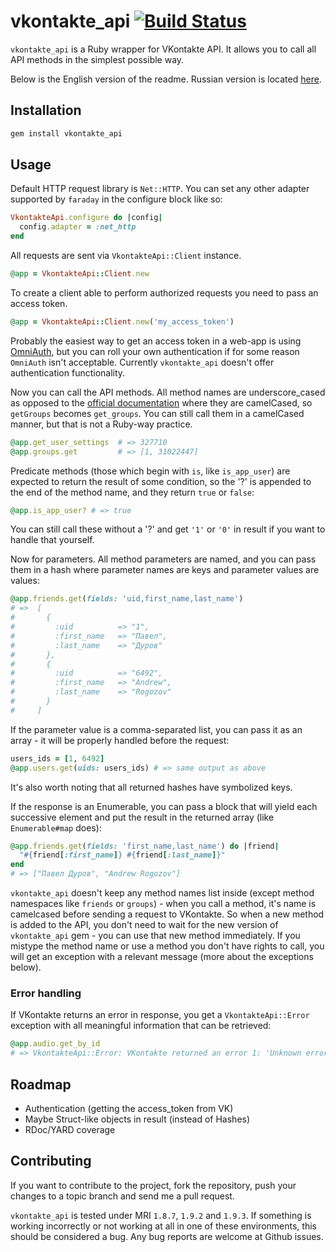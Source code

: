 # vkontakte_api [![Build Status](https://secure.travis-ci.org/7even/vkontakte_api.png)](http://travis-ci.org/7even/vkontakte_api)

`vkontakte_api` is a Ruby wrapper for VKontakte API. It allows you to call all API methods in the simplest possible way.

Below is the English version of the readme. Russian version is located [here](https://github.com/7even/vkontakte_api/blob/master/README.ru.md).

## Installation

``` bash
gem install vkontakte_api
```

## Usage

Default HTTP request library is `Net::HTTP`. You can set any other adapter supported by `faraday` in the configure block like so:

``` ruby
VkontakteApi.configure do |config|
  config.adapter = :net_http
end
```

All requests are sent via `VkontakteApi::Client` instance.

``` ruby
@app = VkontakteApi::Client.new
```

To create a client able to perform authorized requests you need to pass an access token.

``` ruby
@app = VkontakteApi::Client.new('my_access_token')
```

Probably the easiest way to get an access token in a web-app is using [OmniAuth](https://github.com/intridea/omniauth), but you can roll your own authentication if for some reason `OmniAuth` isn't acceptable. Currently `vkontakte_api` doesn't offer authentication functionality.

Now you can call the API methods. All method names are underscore_cased as opposed to the [official documentation](http://vk.com/developers.php?oid=-17680044&p=API_Method_Description) where they are camelCased, so `getGroups` becomes `get_groups`. You can still call them in a camelCased manner, but that is not a Ruby-way practice.

``` ruby
@app.get_user_settings  # => 327710
@app.groups.get         # => [1, 31022447]
```

Predicate methods (those which begin with `is`, like `is_app_user`) are expected to return the result of some condition, so the '?' is appended to the end of the method name, and they return `true` or `false`:

``` ruby
@app.is_app_user? # => true
```

You can still call these without a '?' and get `'1'` or `'0'` in result if you want to handle that yourself.

Now for parameters. All method parameters are named, and you can pass them in a hash where parameter names are keys and parameter values are values:

``` ruby
@app.friends.get(fields: 'uid,first_name,last_name')
# =>  [
#       {
#         :uid          => "1",
#         :first_name   => "Павел",
#         :last_name    => "Дуров"
#       },
#       {
#         :uid          => "6492",
#         :first_name   => "Andrew",
#         :last_name    => "Rogozov"
#       }
#     ]
```

If the parameter value is a comma-separated list, you can pass it as an array - it will be properly handled before the request:

``` ruby
users_ids = [1, 6492]
@app.users.get(uids: users_ids) # => same output as above
```

It's also worth noting that all returned hashes have symbolized keys.

If the response is an Enumerable, you can pass a block that will yield each successive element and put the result in the returned array (like `Enumerable#map` does):

``` ruby
@app.friends.get(fields: 'first_name,last_name') do |friend|
  "#{friend[:first_name]} #{friend[:last_name]}"
end
# => ["Павел Дуров", "Andrew Rogozov"]
```

`vkontakte_api` doesn't keep any method names list inside (except method namespaces like `friends` or `groups`) - when you call a method, it's name is camelcased before sending a request to VKontakte. So when a new method is added to the API, you don't need to wait for the new version of `vkontakte_api` gem - you can use that new method immediately. If you mistype the method name or use a method you don't have rights to call, you will get an exception with a relevant message (more about the exceptions below).

### Error handling

If VKontakte returns an error in response, you get a `VkontakteApi::Error` exception with all meaningful information that can be retrieved:

``` ruby
@app.audio.get_by_id
# => VkontakteApi::Error: VKontakte returned an error 1: 'Unknown error occured' after calling method 'audio.getById' with parameters {}.
```

## Roadmap

* Authentication (getting the access_token from VK)
* Maybe Struct-like objects in result (instead of Hashes)
* RDoc/YARD coverage

## Contributing

If you want to contribute to the project, fork the repository, push your changes to a topic branch and send me a pull request.

`vkontakte_api` is tested under MRI `1.8.7`, `1.9.2` and `1.9.3`. If something is working incorrectly or not working at all in one of these environments, this should be considered a bug. Any bug reports are welcome at Github issues.
